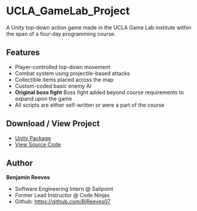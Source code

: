 # UCLA_GameLab_Project
A Unity top-down action game made in the UCLA Game Lab institute within the span of a four-day programming course. 

## Features
- Player-controlled top-down movement
- Combat system using projectile-based attacks
- Collectible items placed across the map
- Custom-coded basic enemy AI
- **Original boss fight** Boss fight added beyond course requirements to expand upon the game
- All scripts are either self-written or were a part of the course

## Download / View Project
- [Unity Package](https://drive.google.com/file/d/1M7E7408IEPASpAzjPoP23Lx0pfr7mkH7/view?usp=sharing)
- [View Source Code](./Scripts)

## Author
**Benjamin Reeves**
- Software Engineering Intern @ Sailpoint
- Former Lead Instructor @ Code Ninjas
- Github: https://github.com/BjReeves07
